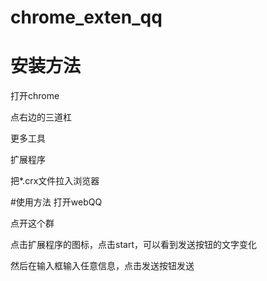 # chrome_exten_qq
# 安装方法
打开chrome

点右边的三道杠

更多工具

扩展程序

把*.crx文件拉入浏览器

#使用方法
打开webQQ

点开这个群

点击扩展程序的图标，点击start，可以看到发送按钮的文字变化

然后在输入框输入任意信息，点击发送按钮发送

